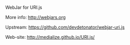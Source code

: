 WebJar for URI.js

More info: http://webjars.org

Upstream: https://github.com/devdetonator/webjar-uri.js

Web-site: http://medialize.github.io/URI.js/